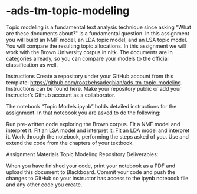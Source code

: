 # -ads-tm-topic-modeling
Topic modeling is a fundamental text analysis technique since asking "What are these documents about?" is a fundamental question. In this assignment you will build an NMF model, an LDA topic model, and an LSA topic model. You will compare the resulting topic allocations. In this assignment we will work with the Brown University corpus in nltk. The documents are in categories already, so you can compare your models to the official classification as well.

Instructions
Create a repository under your GitHub account from this template: https://github.com/roozbehsadeghian/ads-tm-topic-modeling. Instructions can be found here. Make your repository public or add your instructor’s Github account as a collaborator.

The notebook “Topic Models.ipynb” holds detailed instructions for the assignment. In that notebook you are asked to do the following:

Run pre-written code exploring the Brown corpus.
Fit a NMF model and interpret it.
Fit an LSA model and interpret it.
Fit an LDA model and interpret it.
Work through the notebook, performing the steps asked of you. Use and extend the code from the chapters of your textbook.

Assignment Materials
Topic Modeling Repository
Deliverables:

When you have finished your code, print your notebook as a PDF and upload this document to Blackboard.
Commit your code and push the changes to GitHub so your instructor has access to the ipynb notebook file and any other code you create.
